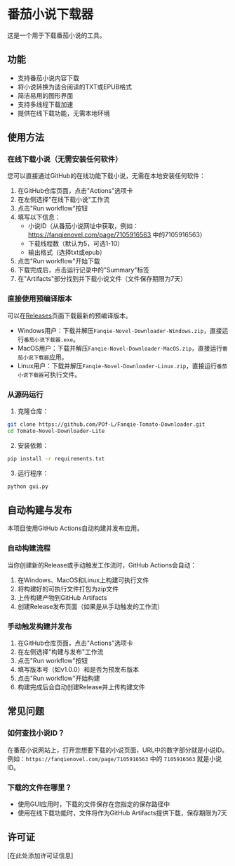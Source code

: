 # 番茄小说下载器

这是一个用于下载番茄小说的工具。

## 功能

- 支持番茄小说内容下载
- 将小说转换为适合阅读的TXT或EPUB格式
- 简洁易用的图形界面
- 支持多线程下载加速
- 提供在线下载功能，无需本地环境

## 使用方法

### 在线下载小说（无需安装任何软件）

您可以直接通过GitHub的在线功能下载小说，无需在本地安装任何软件：

1. 在GitHub仓库页面，点击"Actions"选项卡
2. 在左侧选择"在线下载小说"工作流
3. 点击"Run workflow"按钮
4. 填写以下信息：
   - 小说ID（从番茄小说网址中获取，例如：https://fanqienovel.com/page/7105916563 中的7105916563）
   - 下载线程数（默认为5，可选1-10）
   - 输出格式（选择txt或epub）
5. 点击"Run workflow"开始下载
6. 下载完成后，点击运行记录中的"Summary"标签
7. 在"Artifacts"部分找到并下载小说文件（文件保存期限为7天）

### 直接使用预编译版本

可以在[Releases](https://github.com/POf-L/Fanqie-Tomato-Downloader/releases)页面下载最新的预编译版本。

- Windows用户：下载并解压`Fanqie-Novel-Downloader-Windows.zip`，直接运行`番茄小说下载器.exe`。
- MacOS用户：下载并解压`Fanqie-Novel-Downloader-MacOS.zip`，直接运行`番茄小说下载器`应用。
- Linux用户：下载并解压`Fanqie-Novel-Downloader-Linux.zip`，直接运行`番茄小说下载器`可执行文件。

### 从源码运行

1. 克隆仓库：
```bash
git clone https://github.com/POf-L/Fanqie-Tomato-Downloader.git
cd Tomato-Novel-Downloader-Lite
```

2. 安装依赖：
```bash
pip install -r requirements.txt
```

3. 运行程序：
```bash
python gui.py
```

## 自动构建与发布

本项目使用GitHub Actions自动构建并发布应用。

### 自动构建流程

当你创建新的Release或手动触发工作流时，GitHub Actions会自动：

1. 在Windows、MacOS和Linux上构建可执行文件
2. 将构建好的可执行文件打包为zip文件
3. 上传构建产物到GitHub Artifacts
4. 创建Release发布页面（如果是从手动触发的工作流）

### 手动触发构建并发布

1. 在GitHub仓库页面，点击"Actions"选项卡
2. 在左侧选择"构建与发布"工作流
3. 点击"Run workflow"按钮
4. 填写版本号（如v1.0.0）和是否为预发布版本
5. 点击"Run workflow"开始构建
6. 构建完成后会自动创建Release并上传构建文件

## 常见问题

### 如何查找小说ID？

在番茄小说网站上，打开您想要下载的小说页面，URL中的数字部分就是小说ID。
例如：`https://fanqienovel.com/page/7105916563` 中的 `7105916563` 就是小说ID。

### 下载的文件在哪里？

- 使用GUI应用时，下载的文件保存在您指定的保存路径中
- 使用在线下载功能时，文件将作为GitHub Artifacts提供下载，保存期限为7天

## 许可证

[在此处添加许可证信息]
